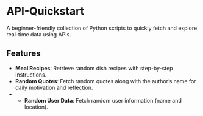 # API-Quickstart
A beginner-friendly collection of Python scripts to quickly fetch and explore real-time data using APIs.


## Features
- **Meal Recipes**: Retrieve random dish recipes with step-by-step instructions.
- **Random Quotes**: Fetch random quotes along with the author’s name for daily motivation and reflection.
- - **Random User Data**: Fetch random user information (name and location).
